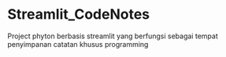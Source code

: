 # Streamlit_CodeNotes
Project phyton berbasis streamlit yang berfungsi sebagai tempat penyimpanan catatan khusus programming
